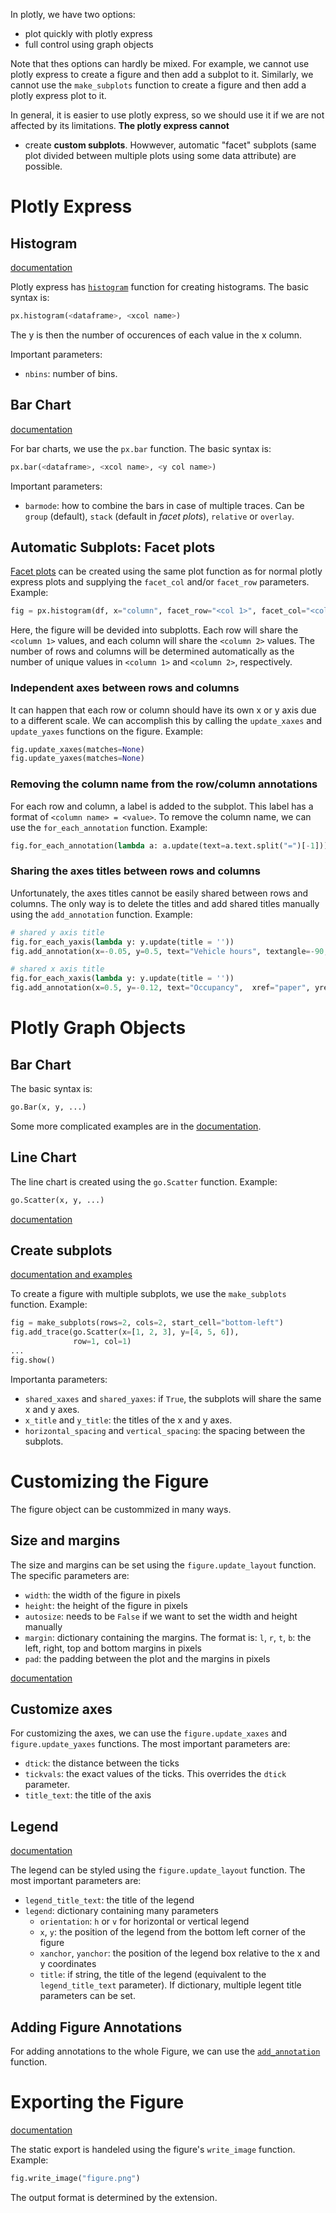 In plotly, we have two options:
- plot quickly with plotly express
- full control using graph objects

Note that thes options can hardly be mixed. For example, we cannot use plotly express to create a figure and then add a subplot to it. Similarly, we cannot use the `make_subplots` function to create a figure and then add a plotly express plot to it.


In general, it is easier to use plotly express, so we should use it if we are not affected by its limitations. **The plotly express cannot**
- create **custom subplots**. Howwever, automatic "facet" subplots (same plot divided between multiple plots using some data attribute) are possible.


# Plotly Express
## Histogram
[documentation](https://plotly.com/python/histograms/)

Plotly express has [`histogram`](https://plotly.github.io/plotly.py-docs/generated/plotly.express.histogram.html) function for creating histograms. The basic syntax is:
```python
px.histogram(<dataframe>, <xcol name>)
```

The y is then the number of occurences of each value in the x column. 

Important parameters:
- `nbins`: number of bins. 



## Bar Chart
[documentation](https://plotly.github.io/plotly.py-docs/generated/plotly.express.bar.html)

For bar charts, we use the `px.bar` function. The basic syntax is:
```python
px.bar(<dataframe>, <xcol name>, <y col name>)
```

Important parameters:
- `barmode`: how to combine the bars in case of multiple traces. Can be `group` (default), `stack` (default in *facet plots*), `relative` or `overlay`.


## Automatic Subplots: Facet plots
[Facet plots](https://plotly.com/python/facet-plots/) can be created using the same plot function as for normal plotly express plots and supplying the `facet_col` and/or `facet_row` parameters. Example:
```python
fig = px.histogram(df, x="column", facet_row="<col 1>", facet_col="<col 2>")
```
Here, the figure will be devided into subplotts. Each row will share the `<column 1>` values, and each column will share the `<column 2>` values. The number of rows and columns will be determined automatically as the number of unique values in `<column 1>` and `<column 2>`, respectively.

### Independent axes between rows and columns
It can happen that each row or column should have its own x or y axis due to a different scale. We can accomplish this by calling the `update_xaxes` and `update_yaxes` functions on the figure. Example:
```python
fig.update_xaxes(matches=None)
fig.update_yaxes(matches=None)
```

### Removing the column name from the row/column annotations
For each row and column, a label is added to the subplot. This label has a format of `<column name> = <value>`. To remove the column name, we can use the `for_each_annotation` function. Example:
```python
fig.for_each_annotation(lambda a: a.update(text=a.text.split("=")[-1]))
```


### Sharing the axes titles between rows and columns
Unfortunately, the axes titles cannot be easily shared between rows and columns. The only way is to delete the titles and add shared titles manually using the `add_annotation` function. Example:
```python
# shared y axis title
fig.for_each_yaxis(lambda y: y.update(title = ''))
fig.add_annotation(x=-0.05, y=0.5, text="Vehicle hours", textangle=-90, xref="paper", yref="paper", showarrow=False)

# shared x axis title
fig.for_each_xaxis(lambda y: y.update(title = ''))
fig.add_annotation(x=0.5, y=-0.12, text="Occupancy",  xref="paper", yref="paper", showarrow=False)
```



# Plotly Graph Objects


## Bar Chart
The basic syntax is:
```python
go.Bar(x, y, ...)
```

Some more complicated examples are in the [documentation](https://plotly.com/python/bar-charts/#basic-bar-charts-with-plotlygraphobjects).


## Line Chart
The line chart is created using the `go.Scatter` function. Example:
```python
go.Scatter(x, y, ...)
```

[documentation](https://plotly.com/python/line-charts/#line-plot-with-goscatter)


## Create subplots
[documentation and examples](https://plotly.com/python/subplots/)

To create a figure with multiple subplots, we use the `make_subplots` function. Example:

```python
fig = make_subplots(rows=2, cols=2, start_cell="bottom-left")
fig.add_trace(go.Scatter(x=[1, 2, 3], y=[4, 5, 6]),
              row=1, col=1)
...
fig.show()
```

Importanta parameters:
- `shared_xaxes` and `shared_yaxes`: if `True`, the subplots will share the same x and y axes. 
- `x_title` and `y_title`: the titles of the x and y axes. 
- `horizontal_spacing` and `vertical_spacing`: the spacing between the subplots.




# Customizing the Figure
The figure object can be custommized in many ways.


## Size and margins
The size and margins can be set using the `figure.update_layout` function. The specific parameters are:
- `width`: the width of the figure in pixels
- `height`: the height of the figure in pixels
- `autosize`: needs to be `False` if we want to set the width and height manually
- `margin`: dictionary containing the margins. The format is: `l`, `r`, `t`, `b`: the left, right, top and bottom margins in pixels
- `pad`: the padding between the plot and the margins in pixels

[documentation](https://plotly.com/python/setting-graph-size/#adjusting-height-width--margins-with-graph-objects)


## Customize axes
For customizing the axes, we can use the `figure.update_xaxes` and `figure.update_yaxes` functions.
The most important parameters are:
- `dtick`: the distance between the ticks
- `tickvals`: the exact values of the ticks. This overrides the `dtick` parameter.
- `title_text`: the title of the axis



## Legend
[documentation](https://plotly.com/python/legend/)

The legend can be styled using the `figure.update_layout` function. 
The most important parameters are:
- `legend_title_text`: the title of the legend
- `legend`: dictionary containing many parameters
    - `orientation`: `h` or `v` for horizontal or vertical legend
    - `x`, `y`: the position of the legend from the bottom left corner of the figure
    - `xanchor`, `yanchor`: the position of the legend box relative to the x and y coordinates
    - `title`: if string, the title of the legend (equivalent to the `legend_title_text` parameter). If dictionary, multiple legent title parameters can be set.


## Adding Figure Annotations
For adding annotations to the whole Figure, we can use the [`add_annotation`](https://plotly.com/python-api-reference/generated/plotly.graph_objects.Figure.html#plotly.graph_objects.Figure.add_annotation) function. 



# Exporting the Figure
[documentation](https://plotly.com/python/static-image-export/)

The static export is handeled using the figure's `write_image` function. Example:
```python
fig.write_image("figure.png")
```

The output format is determined by the extension.

